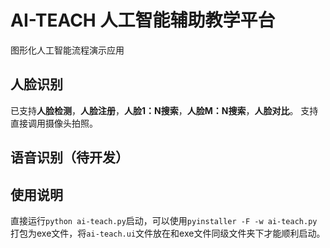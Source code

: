 # AI-TEACH 人工智能辅助教学平台
图形化人工智能流程演示应用

## 人脸识别
已支持**人脸检测**，**人脸注册**，**人脸1：N搜索**，**人脸M：N搜索**，**人脸对比**。
支持直接调用摄像头拍照。

## 语音识别（待开发）

## 使用说明
直接运行`python ai-teach.py`启动，可以使用`pyinstaller -F -w ai-teach.py`打包为exe文件，将`ai-teach.ui`文件放在和exe文件同级文件夹下才能顺利启动。